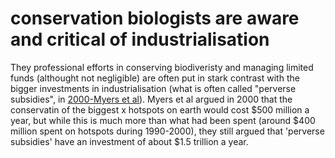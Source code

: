 # conservation biologists are aware and critical of industrialisation

They professional efforts in conserving biodiveristy and managing limited funds (althought not negligible) are often put in stark contrast with the bigger investments in industrialisation (what is often called "perverse subsidies", in [2000-Myers et al](2000-Myers%20et%20al.md)). Myers et al argued in 2000 that the conservatin of the biggest x hotspots on earth would cost $500 million a year, but while this is much more than what had been spent (around $400 million spent on hotspots during 1990-2000), they still argued that 'perverse subsidies' have an investment of about $1.5 trillion a year.
